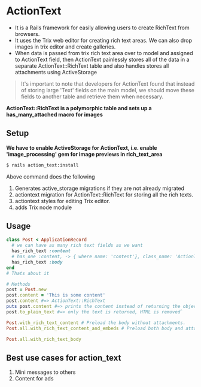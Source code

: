 # ActionText
- It is a Rails framework for easily allowing users to create RichText from browsers.
- It uses the Trix web editor for creating rich text areas. We can also drop images in trix editor and create galleries.
- When data is passed from trix rich text area over to model and assigned to ActionText field, then ActionText painlessly stores all of the data in a separate ActionText::RichText table and also handles stores all attachments using ActiveStorage 

> It's important to note that developers for ActionText found that instead of storing large 'Text' fields on the main model, we should move these fields to another table and retrieve them when necessary.

**ActionText::RichText is a polymorphic table and sets up a has\_many\_attached macro for images**

## Setup
**We have to enable ActiveStorage for ActionText, i.e. enable 'image_processing' gem for image previews in rich\_text\_area**

```bash
$ rails action_text:install
```
Above command does the following
1. Generates active_storage migrations if they are not already migrated
2. actiontext migration for ActionText::RichText for storing all the rich texts.
3. actiontext styles for editing Trix editor.
4. adds Trix node module

## Usage
```ruby
class Post < ApplicationRecord
  # we can have as many rich text fields as we want
  has_rich_text :content
  # has_one :content, -> { where name: 'content'}, class_name: 'ActionText:RichText', as: 'record'
  has_rich_text :body
end
# Thats about it

# Methods
post = Post.new
post.content = 'This is some content'
post.content #=> ActionText::RichText
puts post.content #=> prints the content instead of returning the object
post.to_plain_text #=> only the text is returned, HTML is removed`

Post.with_rich_text_content # Preload the body without attachments.
Post.all.with_rich_text_content_and_embeds # Preload both body and attachments.

Post.all.with_rich_text_body
```
## Best use cases for action_text
1. Mini messages to others
2. Content for ads
